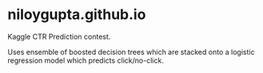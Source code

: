 # niloygupta.github.io

Kaggle CTR Prediction contest.

Uses ensemble of boosted decision trees which are stacked onto a logistic regression model which predicts click/no-click. 
